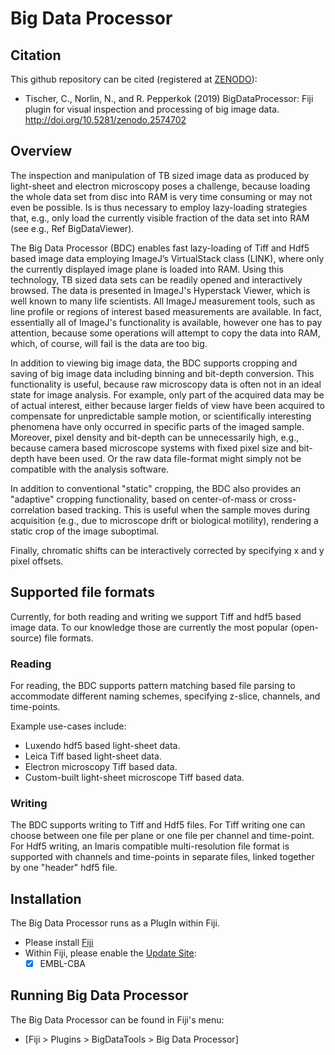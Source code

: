 # Big Data Processor

## Citation

This github repository can be cited (registered at [ZENODO](https://zenodo.org/)):
- Tischer, C., Norlin, N., and R. Pepperkok (2019) BigDataProcessor: Fiji plugin for visual inspection and processing of big image data. http://doi.org/10.5281/zenodo.2574702

## Overview

The inspection and manipulation of TB sized image data as produced by light-sheet and electron microscopy poses a challenge, because loading the whole data set from disc into RAM is very time consuming or may not even be possible. Is is thus necessary to employ lazy-loading strategies that, e.g., only load the currently visible fraction of the data set into RAM (see e.g., Ref BigDataViewer).  

The Big Data Processor (BDC) enables fast lazy-loading of Tiff and Hdf5 based image data employing ImageJ’s VirtualStack class (LINK), where only the currently displayed image plane is loaded into RAM. Using this technology, TB sized data sets can be readily opened and interactively browsed. The data is presented in ImageJ's Hyperstack Viewer, which is well known to many life scientists. All ImageJ measurement tools, such as line profile or regions of interest based measurements are available. In fact, essentially all of ImageJ's functionality is available, however one has to pay attention, because some operations will attempt to copy the data into RAM, which, of course, will fail is the data are too big.

In addition to viewing big image data, the BDC supports cropping and saving of big image data including binning and bit-depth conversion. This functionality is useful, because raw microscopy data is often not in an ideal state for image analysis. For example, only part of the acquired data may be of actual interest, either because larger fields of view have been acquired to compensate for unpredictable sample motion, or scientifically interesting phenomena have only occurred in specific parts of the imaged sample. Moreover, pixel density and bit-depth can be unnecessarily high, e.g., because camera based microscope systems with fixed pixel size and bit-depth have been used. Or the raw data file-format might simply not be compatible with the analysis software.

In addition to conventional "static" cropping, the BDC also provides an "adaptive" cropping functionality, based on center-of-mass or cross-correlation based tracking. This is useful when the sample moves during acquisition (e.g., due to microscope drift or biological motility), rendering a static crop of the image suboptimal.

Finally, chromatic shifts can be interactively corrected by specifying x and y pixel offsets.

## Supported file formats

Currently, for both reading and writing we support Tiff and hdf5 based image data. To our knowledge those are currently the most popular (open-source) file formats.

### Reading 

For reading, the BDC supports pattern matching based file parsing to accommodate different naming schemes, specifying z-slice, channels, and time-points.

Example use-cases include:

- Luxendo hdf5 based light-sheet data.
- Leica Tiff based light-sheet data.
- Electron microscopy Tiff based data.
- Custom-built light-sheet microscope Tiff based data.

### Writing

The BDC supports writing to Tiff and Hdf5 files. For Tiff writing one can choose between one file per plane or one file per channel and time-point. For Hdf5 writing, an Imaris compatible multi-resolution file format is supported with channels and time-points in separate files, linked together by one "header" hdf5 file. 

## Installation

The Big Data Processor runs as a PlugIn within Fiji.

- Please install [Fiji](fiji.sc)
- Within Fiji, please enable the [Update Site](https://imagej.net/Update_Sites): 
    - [X] EMBL-CBA

## Running Big Data Processor

The Big Data Processor can be found in Fiji's menu:

- [Fiji > Plugins > BigDataTools > Big Data Processor]
